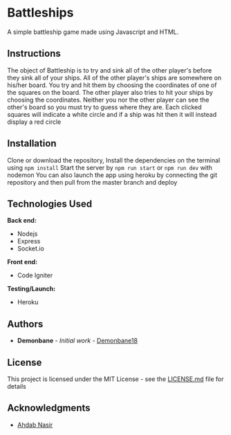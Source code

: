 # Battleships

A simple battleship game made using Javascript and HTML.

## Instructions

The object of Battleship is to try and sink all of the other player's before they sink all of your ships. All of the other player's ships are somewhere on his/her board.  You try and hit them by choosing the coordinates of one of the squares on the board.  The other player also tries to hit your ships by choosing the coordinates.  Neither you nor the other player can see the other's board so you must try to guess where they are.  Each clicked squares will indicate a white circle and if a ship was hit then it will instead display a red circle

## Installation

Clone or download the repository, Install the dependencies on the terminal using
```npm install```
Start the server by 
```npm run start``` or ```npm run dev``` with nodemon
You can also launch the app using heroku by connecting the git repository and then pull from the master branch and deploy
## Technologies Used

**Back end:**

* Nodejs
* Express
* Socket.io

**Front end:**

* Code Igniter

**Testing/Launch:**

* Heroku


## Authors

* **Demonbane** - *Initial work* - [Demonbane18](https://github.com/Demonbane18)

## License

This project is licensed under the MIT License - see the [LICENSE.md](LICENSE.md) file for details

## Acknowledgments

* [Ahdab Nasir](https://github.com/AhdabNasir)


